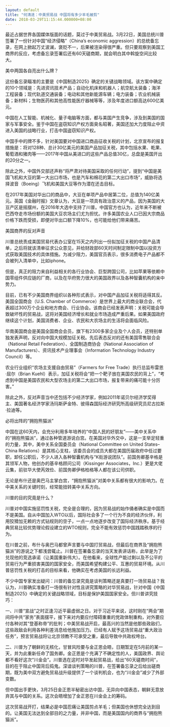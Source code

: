 ```yaml
---
layout: default
title: "何清涟：中美贸易战 中国将有多少羊毛被剪"
date: 2018-03-29T11:15:44.000000+08:00
---
```


最近占据世界各国媒体版面的话题，莫过于中美贸易战。3月22日，美国总统川普签署了一份针对中国“经济侵略”（China’s economic aggression）的总统备忘录，在网上掀起万丈波澜，褒贬不一，后果被渲染得很严重。但只要观察到美国工商界的反应，考虑备忘录签署后还有60天磋商期，就会明白其中斡旋空间比较大。

美中两国各自亮出什么牌？

这份备忘录瞄准的主要是《中国制造2025》确定的关键战略领域。该方案中确定的10个领域是：先进资讯技术产品；自动化机床和机器人；航空航太装备；海洋工程装备；现代轨道交通装备；电动和其他新能源车辆；电力装备；农业机械装备；新材料；生物医药和其他高性能医疗器械等等，涉及年度进口额高达600亿美元。

中国在人工智能、机械化、量子电脑等方面，都与美国产生竞争，涉及到美国的国家与军事安全。鉴于中国在盗窃知识产权方面臭名昭著，美国还加大力度阻止中资进入美国的战略行业，打击中国盗窃知识产权。

中国手中的牌不多，针对美国要对中国进口商品征收关税的计划，北京宣布的报复措施是：将对128种、总计30亿美元的美国产品加征关税，其中包括水果、乾果、葡萄酒和猪肉等——2017年中国从美进口的这些产品总值30亿，总盘是美国开出的20分之一。

除此之外，中国外交部还声称“将严肃对待美国采取的任何行动”，提到“中国是美国飞机和大豆的第一大出口市场，也是汽车和棉花的第二大出口市场”，威胁将选择波音（Boeing）飞机和美国大豆等作为潜在还击目标。

在2017年美国对华出口的商品中，大豆在单项产品中居第二位，总值为140亿美元。英国《金融时报》文章认为，大豆是一项具有政治意义的产品，因为美国的大豆产区是摇摆州，在2016年大选中支持了川普。中国官方也认为，近年来不断被巴西夺走市场份额的美国大豆农场主们尤为担忧。许多美国农业人口已因大宗商品价格下跌而受损，即便对华出口额下降10%，也可能给他们带来痛苦。

美国商界的反对声音

川普总统责成美国贸易代表办公室在15天之内列出一份拟加征关税的中国产品清单，之后将就该清单征求公众意见，并给财政部60天时间制定限制中国以投资方式获取美国技术的具体措施。为减少阻力，美国官员表示，很多消费电子产品都不会被列入清单中，比如iphone。

但是，真正的阻力来自利益相关的各行业协会、巨型跨国公司，比如苹果等依赖中国零组件供应链的厂商，以及在华府势力很大的美国政界以及各种智囊机构的亲中势力。

目前，已有不少美国商界组织以各种形式表示，对中国产品加征关税将适得其反。美国全国商会（U.S. Chamber of Commerce）是世界上最大的商业联合会，代表超过300万个企业和地方商会、行业协会。该商会已经发表声明：关税可能会导致破坏性的贸易战，这将对美国经济增长和就业市场造成严重后果。如果美国政府继续这个计划，美国消费者、企业、农民和大农场主的生活将会面临风险。

华南美国商会是美国全国商会会员，旗下有2300多家企业及个人会员，还特别单独发表声明，反对向中国大规模加征关税。先后表态反对的还有美国零售联合会（National Retail Federation）、全国制造商协会（National Association of Manufacturers）、资讯技术产业理事会（Information Technology Industry Council）等。

农业行业组织“农场主支援自由贸易”（Farmers for Free Trade）执行总监布雷恩·屈尔（Brian Kuehl）表示，加征关税将会“把一个靶子放在美国农民的背上”，“考虑到中国是美国农民和大型农场主的第二大出口市场，报复带来的痛可能十分厉害。”

除此之外，反对声音当中还包括不少经济学家，例如2011年诺贝尔经济学奖得主、美国著名经济学家汤玛斯萨金特、彼得森国际经济研究所高级研究员尼古拉斯·拉迪等。

必将出阵的“拥抱熊猫派”

中国在这60天内，会充分利用多年培养的“中国人民的好朋友”——美中关系中的“拥抱熊猫派”，通过各种管道游说白宫。在美国对华外交中，这是一支举足轻重的力量，其中，美中关系全国委员会（National Committee on United States–China Relations）是其核心支柱，该委员会的成员大都在美国历届政府中任过要职，卸任公职后，不少人进入各种智囊机构与“K街游说团队”。前国务卿基辛格是其领军人物，他创办的基辛格顾问公司（Kissinger Associates，Inc.）更是大佬云集，前驻华大使芮效俭、前国务卿伊格柏格等人都在该公司供职。

无论是布什还是奥巴马主掌白宫，“拥抱熊猫派”对美中关系都有很大的影响力。在中美关系的关键时刻，经常能扭转美中关系方向。

川普的目的究竟是什么？

川普对中国实施惩罚性关税，完全是合理的，因为贸易战的始作俑者确实是中国而不是美国。自从中国加入WTO以后，国际社会多了一个行为不良的经济伙伴，利用狡猾加无赖的方式钻规则的空子，一点一点地逐步改变了国际经济秩序。基于经典贸易比较优势理论假设建立的WTO规则，完全不能有效惩罚中国践踏秩序的行为。

在川普之前，布什与奥巴马都曾声言要与中国打贸易战，但最后在商界及“拥抱熊猫派”的游说之下都浅尝辄止。川普在签署备忘录的当天发表讲话称，此举是为了兑现他的竞选承诺（让美国重新伟大）。在他看来，全球性产能过剩以及不公平的贸易行为严重损害美国的国家安全，而美国希望构建公平、互惠的贸易环境。从川普惩罚性关税的打击的目标来看，他确实在考虑美国的长远利益。

不少中国专家发出疑问：川普的备忘录究竟是谈判策略还是真要打一场贸易战？我认为，川普确实准备打一场很有针对性且讲究策略的对华贸易战，针对中国《中国制造2025》中确定的关键战略领域，目标是保护美国国家安全。但川普讲究技巧：

一、川普“宣战”之时正逢习近平最虚弱之日。对于习近平来说，这时刚在“两会”期间将中共“家务”表面摆平，接下来对内要应付障碍重重的党政体制重构，对外要应付各种对其“登基称帝”的批判；中美贸易战开启，最高兴的当然是他那些政敌们，这些政敌会利用各种利差消息给他施加压力。已经有人赋予这场贸易战“重大政治任务”，预言贸易战将让北京领教不可承受之重，最后导致中共政权垮台。

二、川普为了朝鲜的无核化，甘冒风险要与金正恩会晤，日期暂定在5月前的某一天，并为此重新任命了国务卿。金正恩是个充满了不确定性的人，美国政界、舆论都不看好这次“川金会”。川普选在这时对华发起贸易战，给出“60天磋商时间”，目的在于阻止中国背后捣鬼。深谙谈判策略的川普，在签署备忘录之后给出磋商期，既为美中双方避免贸易战升级提供了一个谈判机会，也为“川金会”减少了外部变数。

但中国出手更快，3月25日金正恩半秘密出访中国，无异向中国表态，朝鲜无意放弃其与中国的关系。这次会晤增加了金正恩在川金会上的筹码。

这次贸易战开打，结果必是中国忍痛让美国剪点羊毛；但美国也休想完全达到目的。让美国无法达到全部目的之力量，并非中国，而是美国国内的商界与“拥抱熊猫派”。

